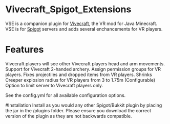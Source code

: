 # Vivecraft_Spigot_Extensions
VSE is a companion plugin for [Vivecraft](www.vivecraft.org), the VR mod for Java Minecraft. 
VSE is for [Spigot](https://www.spigotmc.org/) servers and adds several enchancements for VR players.

# Features
Vivecraft players will see other Vivecraft players head and arm movements.
Support for Vivecraft 2-handed archery.
Assign permission groups for VR players.
Fixes projectiles and dropped items from VR players.
Shrinks Creeper explosion radius for VR players from 3 to 1.75m (Configurable)
Option to limit server to Vivecraft players only.

See the config.yml for all available configuration options.

#Installation
Install as you would any other Spigot/Bukkit plugin by placing the jar in the /plugins folder. Please ensure you download the correct version of the plugin as they are not backwards compatible.

